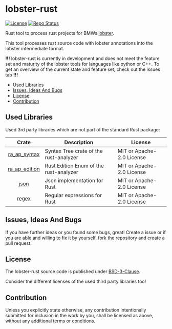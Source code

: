 # lobster-rust <!-- omit in toc -->

[![License](https://img.shields.io/badge/License-GPLv3-blue.svg)](https://github.com/NewTec-GmbH/lobster-rust/blob/main/LICENSE)
[![Repo Status](https://www.repostatus.org/badges/latest/active.svg)](https://www.repostatus.org/#active)

Rust tool to process rust projects for BMWs [lobster](https://github.com/bmw-software-engineering/lobster).

This tool processes rust source code with lobster annotations into the lobster intermediate format.

**!!!** lobster-rust is currently in development and does not meet the feature set and maturity of the lobster tools for languages like python or C++. To get an overview of the current state and feature set, check out the issues tab **!!!**

* [Used Libraries](#used-libraries)
* [Issues, Ideas And Bugs](#issues-ideas-and-bugs)
* [License](#license)
* [Contribution](#contribution)

## Used Libraries

Used 3rd party libraries which are not part of the standard Rust package:

| Crate | Description | License |
| :---: | ----------- | ------- |
|[ra_ap_syntax](https://crates.io/crates/ra_ap_syntax) | Syntax Tree crate of the rust-analyzer | MIT or Apache-2.0 License |
| [ra_ap_edition](https://crates.io/crates/ra_ap_edition) | Rust Edition Enum of the rust-analyzer | MIT or Apache-2.0 License |
| [json](https://crates.io/crates/json) | Json implementation for Rust | MIT or Apache-2.0 License |
| [regex](https://crates.io/crates/regex) | Regular expressions for Rust | MIT or Apache-2.0 License |

## Issues, Ideas And Bugs

If you have further ideas or you found some bugs, great! Create a issue or if you are able and willing to fix it by yourself, fork the repository and create a pull request.

## License

The lobster-rust source code is published under [BSD-3-Clause](https://github.com/NewTec-GmbH/lobster-rust/blob/main/LICENSE).

Consider the different licenses of the used third party libraries too!

## Contribution

Unless you explicitly state otherwise, any contribution intentionally submitted for inclusion in the work by you, shall be licensed as above, without any additional terms or conditions.
